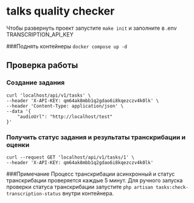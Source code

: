 # talks quality checker

Чтобы развернуть проект запустите `make init` и заполните в .env TRANSCRIPTION_API_KEY

###Поднять контейнеры
`docker compose up -d`

## Проверка работы
### Создание задания
```
curl 'localhost/api/v1/tasks' \
--header 'X-API-KEY: qm64ak8mbb1q2gdao6i8kqezczv4k0lk' \
--header 'Content-Type: application/json' \
--data '{
    "audioUrl": "http://localhost/test"
}'
```

### Получить статус задания и результаты транскрибации и оценки
```
curl --request GET 'localhost/api/v1/tasks/1' \
--header 'X-API-KEY: qm64ak8mbb1q2gdao6i8kqezczv4k0lk'
```

###Примечание
Процесс транскрибации асинхронный и статус транскрибации проверяется каждые 5 минут. Для ручного запуска проверки статуса транскрибации запустите `php artisan tasks:check-transcription-status` внутри контейнера.
